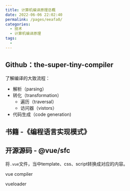 ```yaml
---
title: 计算机编译原理总概
date: 2022-06-06 22:02:40
permalink: /pages/eeafa0/
categories:
  - 技术
  - 计算机编译原理
tags:
  - 
---
```

## Github：the-super-tiny-compiler

了解编译的大致流程：
- 解析（parsing）
- 转化（transformation）
  - 遍历（traversal）
  - 访问器（vistors）
- 代码生成（code generation)

## 书籍 -《编程语言实现模式》

## 开源源码 - @vue/sfc

将`.vue`文件，当中template、css、script转换成对应的内容。

vue compiler 

vueloader